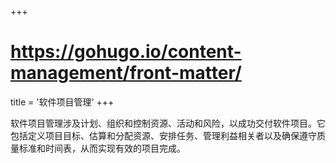 +++
# https://gohugo.io/content-management/front-matter/
title = '软件项目管理'
+++

软件项目管理涉及计划、组织和控制资源、活动和风险，以成功交付软件项目。它包括定义项目目标、估算和分配资源、安排任务、管理利益相关者以及确保遵守质量标准和时间表，从而实现有效的项目完成。
